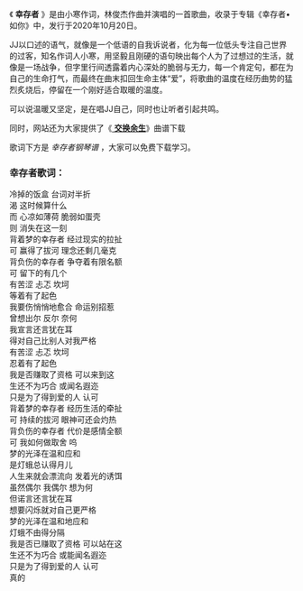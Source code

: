 

《 **幸存者** 》是由小寒作词，林俊杰作曲并演唱的一首歌曲，收录于专辑《幸存者•如你》中，发行于2020年10月20日。

JJ以口述的语气，就像是一个低语的自我诉说者，化为每一位低头专注自己世界的过客，知名作词人小寒，用坚毅且刚硬的语句映出每个人为了过想过的生活，就像是一场战争，但字里行间透露着内心深处的脆弱与无力，每一个肯定句，都在为自己的生命打气，而最终在曲末扣回生命主体“爱”，将歌曲的温度在经历曲势的猛烈炙烧后，停留在一个刚好适合取暖的温度。

可以说温暖又坚定，是在唱JJ自己，同时也让听者引起共鸣。

同时，网站还为大家提供了《[ **交换余生**](Music-12126-交换余生-林俊杰最新单曲.html "交换余生")》曲谱下载

歌词下方是 _幸存者钢琴谱_ ，大家可以免费下载学习。

### 幸存者歌词：

冷掉的饭盒 台词对半折  
渴 这时候算什么  
而 心凉如薄荷 脆弱如蛋壳  
则 消失在这一刻  
背着梦的幸存者 经过现实的拉扯  
可 赢得了拔河 理念还剩几毫克  
背负伤的幸存者 争夺着有限名额  
可 留下的有几个  
有苦涩 忐忑 坎坷  
等着有了起色  
我要伤悄悄地愈合 命运别招惹  
曾想出尔 反尔 奈何  
我宣言还言犹在耳  
得对自己比别人对我严格  
有苦涩 忐忑 坎坷  
忍着有了起色  
我是否赚取了资格 可以来到这  
生还不为巧合 或闻名遐迩  
只是为了得到爱的人 认可  
背着梦的幸存者 经历生活的牵扯  
可 持续的拔河 眼神可还会灼热  
背负伤的幸存者 代价是感情全额  
可 我如何做取舍 呜  
梦的光泽在温和应和  
是灯蛾总认得月儿  
人生来就会漂流向 发着光的诱饵  
虽然偶尔 我偶尔 想为何  
但诺言还言犹在耳  
想要闪烁就对自己更严格  
梦的光泽在温和地应和  
灯蛾不由得分隔  
我是否已赚取了资格 可以站在这  
生还不为巧合 或能闻名遐迩  
只是为了得到爱的人 认可  
真的

